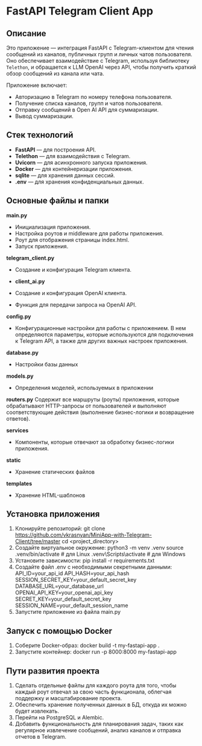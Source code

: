 # FastAPI Telegram Client App

## Описание

Это приложение — интеграция FastAPI с Telegram-клиентом для чтения сообщений из каналов, публичных групп и личных чатов пользователя. Оно обеспечивает взаимодействие с Telegram, используя библиотеку `Telethon`, и обращается к LLM OpenAI через API, чтобы получить краткий обзор сообщений из канала или чата.

Приложение включает:
- Авторизацию в Telegram по номеру телефона пользователя.
- Получение списка каналов, групп и чатов пользователя.
- Отправку сообщений в Open AI API для суммаризации.
- Вывод суммаризации.

## Стек технологий

- **FastAPI** — для построения API.
- **Telethon** — для взаимодействия с Telegram.
- **Uvicorn** — для асинхронного запуска приложения.
- **Docker** — для контейнеризации приложения.
- **sqlite** — для хранения данных сессий.
- **.env** — для хранения конфиденциальных данных.

## Основные файлы и папки

**main.py**
- Инициализация приложения.
- Настройка роутов и middleware для работы приложения.
- Роут для отображения страницы index.html.
- Запуск приложения.

**telegram_client.py**
- Создание и конфигурация Telegram клиента.

- **client_ai.py**
- Создание и конфигурация OpenAI клиента.
- Функция для передачи запроса на OpenAI API.

**config.py**
- Конфигурационные настройки для работы с приложением. В нем определяются параметры, которые используются для подключения к Telegram API, а также для других важных настроек приложения.

**database.py**
- Настройки базы данных

**models.py**
- Определения моделей, используемых в приложении

**routers.py**
Cодержит все маршруты (роуты) приложения, которые обрабатывают HTTP-запросы от пользователей и выполняют соответствующие действия (выполнение бизнес-логики и возвращение ответов).

**services**
- Компоненты, которые отвечают за обработку бизнес-логики приложения.

**static**
- Хранение статических файлов

**templates**
- Хранение HTML-шаблонов


## Установка приложения

1. Клонируйте репозиторий:
   git clone https://github.com/vkrasnyan/MiniApp-with-Telegram-Client/tree/master
   cd <project_directory>
2. Создайте виртуальное окружение:
python3 -m venv .venv
source .venv/bin/activate  # для Linux
.venv\Scripts\activate     # для Windows
3. Установите зависимости:
pip install -r requirements.txt
4. Создайте файл .env с необходимыми секретными данными:
API_ID=your_api_id
API_HASH=your_api_hash
SESSION_SECRET_KEY=your_default_secret_key
DATABASE_URL=your_database_url
OPENAI_API_KEY=your_openai_api_key
SECRET_KEY=your_default_secret_key
SESSION_NAME=your_default_session_name
5. Запустите приложение из файла main.py

## Запуск с помощью Docker

1. Соберите Docker-образ:
docker build -t my-fastapi-app .
2. Запустите контейнер:
docker run -p 8000:8000 my-fastapi-app

## Пути развития проекта
1. Сделать отдельные файлы для каждого роута для того, чтобы каждый роут отвечал за свою часть функционала, облегчая поддержку и масштабирование проекта.
2. Обеспечить хранение полученных данных в БД, откуда их можно будет извлекать.
3. Перейти на PostgreSQL и Alembic.
4. Добавить функциональность для планирования задач, таких как регулярное извлечение сообщений, анализ каналов и отправка отчетов в Telegram.








